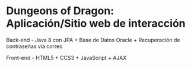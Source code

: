 
# Dungeons of Dragon: Aplicación/Sitio web de interacción

Back-end - Java 8 con JPA  + Base de Datos Oracle + Recuperación de contraseñas vía correo

Front-end - HTML5 + CCS3 + JavaScript + AJAX
